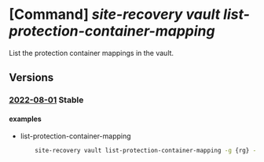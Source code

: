 # [Command] _site-recovery vault list-protection-container-mapping_

List the protection container mappings in the vault.

## Versions

### [2022-08-01](/Resources/mgmt-plane/L3N1YnNjcmlwdGlvbnMve30vcmVzb3VyY2Vncm91cHMve30vcHJvdmlkZXJzL21pY3Jvc29mdC5yZWNvdmVyeXNlcnZpY2VzL3ZhdWx0cy97fS9yZXBsaWNhdGlvbnByb3RlY3Rpb25jb250YWluZXJtYXBwaW5ncw==/2022-08-01.xml) **Stable**

<!-- mgmt-plane /subscriptions/{}/resourcegroups/{}/providers/microsoft.recoveryservices/vaults/{}/replicationprotectioncontainermappings 2022-08-01 -->

#### examples

- list-protection-container-mapping
    ```bash
        site-recovery vault list-protection-container-mapping -g {rg} --resource-name {vault_name}
    ```
